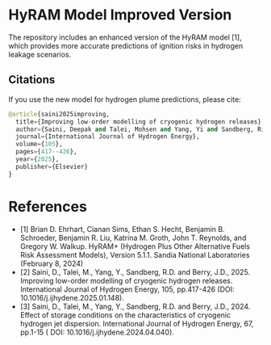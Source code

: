 # HyRAM Model Improved Version
The repository includes an enhanced version of the HyRAM model [1], which provides more accurate predictions of ignition risks in hydrogen leakage scenarios.

## Citations

If you use the new model for hydrogen plume predictions, please cite:
```python
@article{saini2025improving,
  title={Improving low-order modelling of cryogenic hydrogen releases},
  author={Saini, Deepak and Talei, Mohsen and Yang, Yi and Sandberg, Richard D and Berry, Joseph D},
  journal={International Journal of Hydrogen Energy},
  volume={105},
  pages={417--426},
  year={2025},
  publisher={Elsevier}
}
```

# References
- [1] Brian D. Ehrhart, Cianan Sims, Ethan S. Hecht, Benjamin B. Schroeder, Benjamin R. Liu, Katrina M. Groth, John T. Reynolds, and Gregory W. Walkup. HyRAM+ (Hydrogen Plus Other Alternative Fuels Risk Assessment Models), Version 5.1.1. Sandia National Laboratories (February 8, 2024)
- [2] Saini, D., Talei, M., Yang, Y., Sandberg, R.D. and Berry, J.D., 2025. Improving low-order modelling of cryogenic hydrogen releases. International Journal of Hydrogen Energy, 105, pp.417-426 (DOI: 10.1016/j.ijhydene.2025.01.148).
- [3] Saini, D., Talei, M., Yang, Y., Sandberg, R.D. and Berry, J.D., 2024. Effect of storage conditions on the characteristics of cryogenic hydrogen jet dispersion. International Journal of Hydrogen Energy, 67, pp.1-15 (    DOI: 10.1016/j.ijhydene.2024.04.040).
